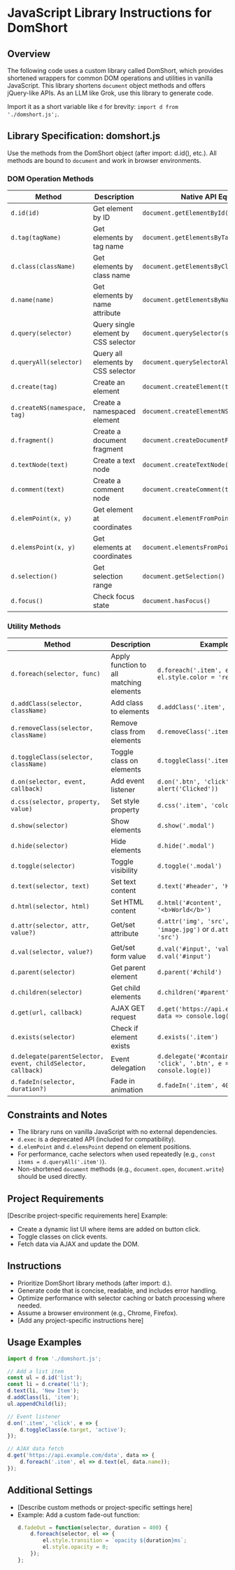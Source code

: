 # JavaScript Library Instructions for DomShort

## Overview
The following code uses a custom library called DomShort, which provides shortened wrappers for common DOM operations and utilities in vanilla JavaScript. This library shortens `document` object methods and offers jQuery-like APIs. As an LLM like Grok, use this library to generate code.

Import it as a short variable like `d` for brevity: `import d from './domshort.js';`.

## Library Specification: domshort.js
Use the methods from the DomShort object (after import: d.id(), etc.). All methods are bound to `document` and work in browser environments.

### DOM Operation Methods
| Method | Description | Native API Equivalent |
|--------|-------------|-----------------------|
| `d.id(id)` | Get element by ID | `document.getElementById(id)` |
| `d.tag(tagName)` | Get elements by tag name | `document.getElementsByTagName(tagName)` |
| `d.class(className)` | Get elements by class name | `document.getElementsByClassName(className)` |
| `d.name(name)` | Get elements by name attribute | `document.getElementsByName(name)` |
| `d.query(selector)` | Query single element by CSS selector | `document.querySelector(selector)` |
| `d.queryAll(selector)` | Query all elements by CSS selector | `document.querySelectorAll(selector)` |
| `d.create(tag)` | Create an element | `document.createElement(tag)` |
| `d.createNS(namespace, tag)` | Create a namespaced element | `document.createElementNS(namespace, tag)` |
| `d.fragment()` | Create a document fragment | `document.createDocumentFragment()` |
| `d.textNode(text)` | Create a text node | `document.createTextNode(text)` |
| `d.comment(text)` | Create a comment node | `document.createComment(text)` |
| `d.elemPoint(x, y)` | Get element at coordinates | `document.elementFromPoint(x, y)` |
| `d.elemsPoint(x, y)` | Get elements at coordinates | `document.elementsFromPoint(x, y)` |
| `d.selection()` | Get selection range | `document.getSelection()` |
| `d.focus()` | Check focus state | `document.hasFocus()` |

### Utility Methods
| Method | Description | Example |
|--------|-------------|---------|
| `d.foreach(selector, func)` | Apply function to all matching elements | `d.foreach('.item', el => el.style.color = 'red')` |
| `d.addClass(selector, className)` | Add class to elements | `d.addClass('.item', 'active')` |
| `d.removeClass(selector, className)` | Remove class from elements | `d.removeClass('.item', 'active')` |
| `d.toggleClass(selector, className)` | Toggle class on elements | `d.toggleClass('.item', 'active')` |
| `d.on(selector, event, callback)` | Add event listener | `d.on('.btn', 'click', () => alert('Clicked'))` |
| `d.css(selector, property, value)` | Set style property | `d.css('.item', 'color', 'blue')` |
| `d.show(selector)` | Show elements | `d.show('.modal')` |
| `d.hide(selector)` | Hide elements | `d.hide('.modal')` |
| `d.toggle(selector)` | Toggle visibility | `d.toggle('.modal')` |
| `d.text(selector, text)` | Set text content | `d.text('#header', 'Hello')` |
| `d.html(selector, html)` | Set HTML content | `d.html('#content', '<b>World</b>')` |
| `d.attr(selector, attr, value?)` | Get/set attribute | `d.attr('img', 'src', 'image.jpg')` or `d.attr('img', 'src')` |
| `d.val(selector, value?)` | Get/set form value | `d.val('#input', 'value')` or `d.val('#input')` |
| `d.parent(selector)` | Get parent element | `d.parent('#child')` |
| `d.children(selector)` | Get child elements | `d.children('#parent')` |
| `d.get(url, callback)` | AJAX GET request | `d.get('https://api.example.com', data => console.log(data))` |
| `d.exists(selector)` | Check if element exists | `d.exists('.item')` |
| `d.delegate(parentSelector, event, childSelector, callback)` | Event delegation | `d.delegate('#container', 'click', '.btn', e => console.log(e))` |
| `d.fadeIn(selector, duration?)` | Fade in animation | `d.fadeIn('.item', 400)` |

## Constraints and Notes
- The library runs on vanilla JavaScript with no external dependencies.
- `d.exec` is a deprecated API (included for compatibility).
- `d.elemPoint` and `d.elemsPoint` depend on element positions.
- For performance, cache selectors when used repeatedly (e.g., `const items = d.queryAll('.item')`).
- Non-shortened `document` methods (e.g., `document.open`, `document.write`) should be used directly.

## Project Requirements
[Describe project-specific requirements here]
Example:
- Create a dynamic list UI where items are added on button click.
- Toggle classes on click events.
- Fetch data via AJAX and update the DOM.

## Instructions
- Prioritize DomShort library methods (after import: d.).
- Generate code that is concise, readable, and includes error handling.
- Optimize performance with selector caching or batch processing where needed.
- Assume a browser environment (e.g., Chrome, Firefox).
- [Add any project-specific instructions here]

## Usage Examples
```javascript
import d from './domshort.js';

// Add a list item
const ul = d.id('list');
const li = d.create('li');
d.text(li, 'New Item');
d.addClass(li, 'item');
ul.appendChild(li);

// Event listener
d.on('.item', 'click', e => {
    d.toggleClass(e.target, 'active');
});

// AJAX data fetch
d.get('https://api.example.com/data', data => {
    d.foreach('.item', el => d.text(el, data.name));
});
```

## Additional Settings
- [Describe custom methods or project-specific settings here]
- Example: Add a custom fade-out function:
  ```javascript
  d.fadeOut = function(selector, duration = 400) {
      d.foreach(selector, el => {
          el.style.transition = `opacity ${duration}ms`;
          el.style.opacity = 0;
      });
  };
  ```